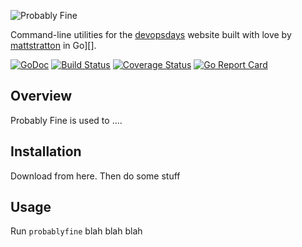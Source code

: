 ![Probably Fine](https://raw.githubusercontent.com/mattstratton/probablyfine/master/docs/img/pf-logo.png)

Command-line utilities for the [devopsdays](https://www.devopsdays.org) website built with love by [mattstratton](https://github.com/mattstratton) in Go][].

[![GoDoc](https://godoc.org/github.com/mattstratton/probablyfine?status.svg)](https://godoc.org/github.com/mattstratton/probablyfine)
[![Build Status](https://travis-ci.org/mattstratton/probablyfine.svg?branch=master)](https://travis-ci.org/mattstratton/probablyfine)
[![Coverage Status](https://coveralls.io/repos/github/mattstratton/probablyfine/badge.svg?branch=master)](https://coveralls.io/github/mattstratton/probablyfine?branch=master)
[![Go Report Card](https://goreportcard.com/badge/github.com/mattstratton/probablyfine)](https://goreportcard.com/report/github.com/mattstratton/probablyfine)

## Overview

Probably Fine is used to ....

## Installation

Download from here. Then do some stuff

## Usage

Run `probablyfine` blah blah blah
